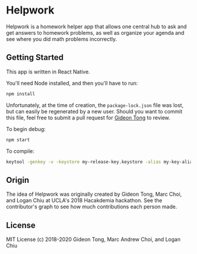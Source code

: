 # Helpwork

Helpwork is a homework helper app that allows one central hub to ask and get answers to homework problems, as well as organize your agenda and see where you did math problems incorrectly.

## Getting Started

This app is written in React Native.

You'll need Node installed, and then you'll have to run:

```bash
npm install
```

Unfortunately, at the time of creation, the `package-lock.json` file was lost, but can easily be regenerated by a new user. Should you want to commit this file, feel free to submit a pull request for [Gideon Tong](mailto:gideon@gideontong.com) to review.

To begin debug:

```bash
npm start
```

To compile:

```bash
keytool -genkey -v -keystore my-release-key.keystore -alias my-key-alias -keyalg RSA -keysize 2048 -validity 10000
```

## Origin

The idea of Helpwork was originally created by Gideon Tong, Marc Choi, and Logan Chiu at UCLA's 2018 Hacakdemia hackathon. See the contributor's graph to see how much contributions each person made.

## License

MIT License (c) 2018-2020 Gideon Tong, Marc Andrew Choi, and Logan Chiu
